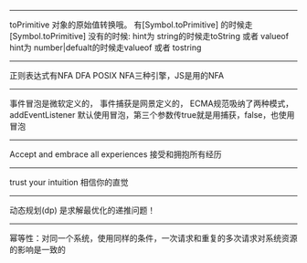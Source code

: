 ***
toPrimitive 对象的原始值转换哦。
有[Symbol.toPrimitive] 的时候走[Symbol.toPrimitive]
没有的时候:
hint为 string的时候走toString 或者 valueof
hint为 number|defualt的时候走valueof 或者 tostring

***
正则表达式有NFA DFA POSIX NFA三种引擎，JS是用的NFA

***
事件冒泡是微软定义的，
事件捕获是网景定义的，
ECMA规范吸纳了两种模式，addEventListener 默认使用冒泡，第三个参数传true就是用捕获，false，也使用冒泡

***
Accept and embrace all experiences
接受和拥抱所有经历

***
trust your intuition
相信你的直觉

***
动态规划(dp) 是求解最优化的递推问题！

***
幂等性：对同一个系统，使用同样的条件，一次请求和重复的多次请求对系统资源的影响是一致的
